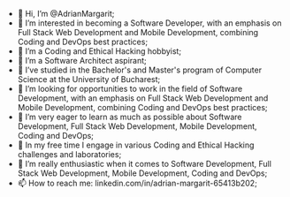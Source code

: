 - 👋 Hi, I’m @AdrianMargarit;
- 👀 I’m interested in becoming a Software Developer, with an emphasis on Full Stack Web Development and Mobile Development, combining Coding and DevOps best practices;
- 👀 I’m a Coding and Ethical Hacking hobbyist;
- 👀 I’m a Software Architect aspirant;
- 🌱 I’ve studied in the Bachelor's and Master's program of Computer Science at the University of Bucharest;
- 💞️ I’m looking for opportunities to work in the field of Software Development, with an emphasis on Full Stack Web Development and Mobile Development, combining Coding and DevOps best practices;
- 💞️ I’m very eager to learn as much as possible about Software Development, Full Stack Web Development, Mobile Development, Coding and DevOps;
- 💞️ In my free time I engage in various Coding and Ethical Hacking challenges and laboratories;
- 💞️ I’m really enthusiastic when it comes to Software Development, Full Stack Web Development, Mobile Development, Coding and DevOps;
- 📫 How to reach me: linkedin.com/in/adrian-margarit-65413b202;

<!---
AdrianMargarit/AdrianMargarit is a ✨ special ✨ repository because its `README.md` (this file) appears on your GitHub profile.
You can click the Preview link to take a look at your changes.
--->
